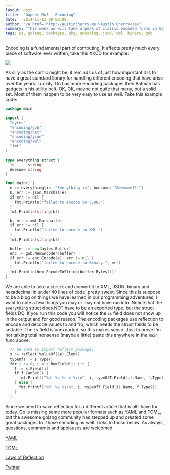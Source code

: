 ```yaml
---
layout: post
title:  "Gopher Go! - Encoding"
date:   2014-11-13 08:00:00
author: "<a href='http://austincherry.me'>Austin Cherry</a>"
summary: "This week we will take a peak at classic encoded forms in Go."
tags: Go, golang, packages, pkg, encoding, json, xml, binary, gob
---
```


Encoding is a fundamental part of computing. It effects pretty much every piece of software ever written, take this XKCD for example:

![](http://imgs.xkcd.com/comics/encoding.png)

As silly as the comic might be, it reminds us of just how important it is to have a great standard library for handling different encoding that have arise over the years. Luckily, Go has more encoding packages then Batman has gadgets in his utility belt. OK, OK, maybe not quite that many, but a solid set. Most of them happen to be very easy to use as well. Take this example code:

```go
package main

import (
  "bytes"
  "encoding/gob"
  "encoding/hex"
  "encoding/json"
  "encoding/xml"
  "fmt"
)

type everything struct {
  is      string
  Awesome string
}

func main() {
  e := everything{is: "Everything is", Awesome: "Awesome!!!"}
  b, err := json.Marshal(e)
  if err != nil {
    fmt.Println("failed to encode to JSON.")
  }
  fmt.Println(string(b))

  b, err = xml.Marshal(e)
  if err != nil {
    fmt.Println("failed to encode to XML.")
  }
  fmt.Println(string(b))

  buffer := new(bytes.Buffer)
  enc := gob.NewEncoder(buffer)
  if err := enc.Encode(e); err != nil {
    fmt.Println("failed to encode to Binary.", err)
  }
  fmt.Println(hex.EncodeToString(buffer.Bytes()))
}
```

We are able to take a `struct` and convert it to XML, JSON, binary and hexadecimal in under 40 lines of code, pretty sweet. Since this is suppose to be a blog on things we have learned in our programming adventures, I want to note a few things you may or may not have run into. Notice that the `everything` struct does NOT have to be an exported type, but the struct fields DO. If you run this code you will notice the `is` field does not show up in the output and for good reason. The encoding packages use reflection to encode and decode values to and fro, which needs the struct fields to be settable. The `is` field is unexported, so this makes sense. Just to prove I'm not talking total nonsense (maybe a little) paste this anywhere in the `main` func above:

```go
  // be sure to import reflect package.
  s := reflect.ValueOf(&e).Elem()
  typeOfT := s.Type()
  for i := 0; i < s.NumField(); i++ {
    f := s.Field(i)
    if f.CanSet() {
      fmt.Printf("%d: %s %s = %v\n", i, typeOfT.Field(i).Name, f.Type(), f.Interface())
    } else {
      fmt.Printf("%d: %s %s\n", i, typeOfT.Field(i).Name, f.Type())
    }
  }
```

 Since we need to save reflection for a different article that is all I have for today. Go is missing some more popular formats such as YAML and TOML, but the awesome golang community has stepped up and created some great packages for those encoding as well. Links to those below. As always, questions, comments and applauses are welcomed.

[YAML](https://github.com/go-yaml/yaml)

[TOML](https://github.com/BurntSushi/toml)

[Laws of Reflection](http://blog.golang.org/laws-of-reflection)

[Twitter](https://twitter.com/acmacalister)